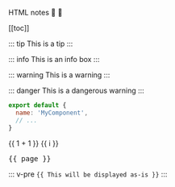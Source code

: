 HTML notes
:tada: :100:

[[toc]]

::: tip
This is a tip
:::

::: info
This is an info box
:::

::: warning
This is a warning
:::

::: danger
This is a dangerous warning
:::


```js
export default {
  name: 'MyComponent',
  // ...
}
```
{{ 1 + 1 }}
<span v-for="i in 3">{{ i }} </span>




<script setup>
import { useData } from 'vitepress'
const { page } = useData()
</script>

<pre>{{ page }}</pre>



::: v-pre
`{{ This will be displayed as-is }}`
:::
